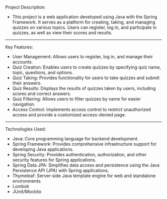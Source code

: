
Project Description:

- This project is a web application developed using Java with the Spring Framework. It serves as a platform for creating, taking, and managing quizzes on various topics. Users can register, log in, and participate in quizzes, as well as view their scores and results.

---

Key Features:
- User Management: Allows users to register, log in, and manage their accounts.
- Quiz Creation: Enables users to create quizzes by specifying quiz name, topic, questions, and options.
- Quiz Taking: Provides functionality for users to take quizzes and submit their answers.
- Quiz Results: Displays the results of quizzes taken by users, including scores and correct answers.
- Quiz Filtering: Allows users to filter quizzes by name for easier navigation.
- Access Control: Implements access control to restrict unauthorized access and provide a customized access-denied page.

---

Technologies Used:
- Java: Core programming language for backend development.
- Spring Framework: Provides comprehensive infrastructure support for developing Java applications.
- Spring Security: Provides authentication, authorization, and other security features for Spring applications.
- Spring Data JPA: Simplifies data access and persistence using the Java Persistence API (JPA) with Spring applications.
- Thymeleaf: Server-side Java template engine for web and standalone environments.
- Lombok
- JUnit/Mockito
